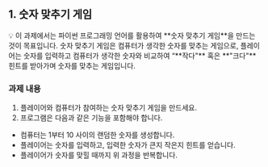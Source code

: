 ## 1. 숫자 맞추기 게임

<aside>
💡 이 과제에서는 파이썬 프로그래밍 언어를 활용하여 **숫자 맞추기 게임**을 만드는 것이 목표입니다. 숫자 맞추기 게임은 컴퓨터가 생각한 숫자를 맞추는 게임으로, 플레이어는 숫자를 입력하고 컴퓨터가 생각한 숫자와 비교하여 “**작다"** 혹은 **"크다"** 힌트를 받아가며 숫자를 맞추는 게임입니다.

</aside>

### **과제  내용**

1. 플레이어와 컴퓨터가 참여하는 숫자 맞추기 게임을 만드세요. 
2. 프로그램은 다음과 같은 기능을 포함해야 합니다.
- 컴퓨터는 1부터 10 사이의 랜덤한 숫자를 생성합니다.
- 플레이어는 숫자를 입력하고, 입력한 숫자가 큰지 작은지 힌트를 얻습니다.
- 플레이어가 숫자를 맞힐 때까지 위 과정을 반복합니다.
